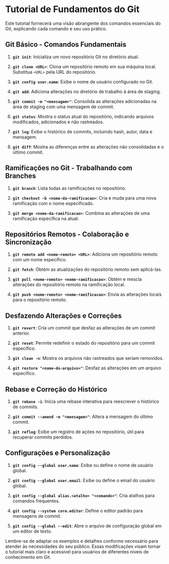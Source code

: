 # Tutorial de Fundamentos do Git

Este tutorial fornecerá uma visão abrangente dos comandos essenciais do Git, explicando cada comando e seu uso prático.

## Git Básico - Comandos Fundamentais

1. **`git init`**: Inicializa um novo repositório Git no diretório atual.

2. **`git clone <URL>`**: Clona um repositório remoto em sua máquina local. Substitua `<URL>` pela URL do repositório.

3. **`git config user.name`**: Exibe o nome de usuário configurado no Git.

4. **`git add`**: Adiciona alterações no diretório de trabalho à área de staging.

5. **`git commit -m "<mensagem>"`**: Consolida as alterações adicionadas na área de staging com uma mensagem de commit.

6. **`git status`**: Mostra o status atual do repositório, indicando arquivos modificados, adicionados e não rastreados.

7. **`git log`**: Exibe o histórico de commits, incluindo hash, autor, data e mensagem.

8. **`git diff`**: Mostra as diferenças entre as alterações não consolidadas e o último commit.

## Ramificações no Git - Trabalhando com Branches

1. **`git branch`**: Lista todas as ramificações no repositório.

2. **`git checkout -b <nome-da-ramificacao>`**: Cria e muda para uma nova ramificação com o nome especificado.

3. **`git merge <nome-da-ramificacao>`**: Combina as alterações de uma ramificação específica na atual.

## Repositórios Remotos - Colaboração e Sincronização

1. **`git remote add <nome-remoto> <URL>`**: Adiciona um repositório remoto com um nome específico.

2. **`git fetch`**: Obtém as atualizações do repositório remoto sem aplicá-las.

3. **`git pull <nome-remoto> <nome-ramificacao>`**: Obtém e mescla alterações do repositório remoto na ramificação local.

4. **`git push <nome-remoto> <nome-ramificacao>`**: Envia as alterações locais para o repositório remoto.

## Desfazendo Alterações e Correções

1. **`git revert`**: Cria um commit que desfaz as alterações de um commit anterior.

2. **`git reset`**: Permite redefinir o estado do repositório para um commit específico.

3. **`git clean -n`**: Mostra os arquivos não rastreados que seriam removidos.

4. **`git restore "<nome-do-arquivo>"`**: Desfaz as alterações em um arquivo específico.

## Rebase e Correção do Histórico

1. **`git rebase -i`**: Inicia uma rebase interativa para reescrever o histórico de commits.

2. **`git commit --amend -m "<mensagem>"`**: Altera a mensagem do último commit.

3. **`git reflog`**: Exibe um registro de ações no repositório, útil para recuperar commits perdidos.

## Configurações e Personalização

1. **`git config --global user.name`**: Exibe ou define o nome de usuário global.

2. **`git config --global user.email`**: Exibe ou define o email do usuário global.

3. **`git config --global alias.<atalho> "<comando>"`**: Cria atalhos para comandos frequentes.

4. **`git config --system core.editor`**: Define o editor padrão para mensagens de commit.

5. **`git config --global --edit`**: Abre o arquivo de configuração global em um editor de texto.

Lembre-se de adaptar os exemplos e detalhes conforme necessário para atender às necessidades do seu público. Essas modificações visam tornar o tutorial mais claro e acessível para usuários de diferentes níveis de conhecimento em Git.